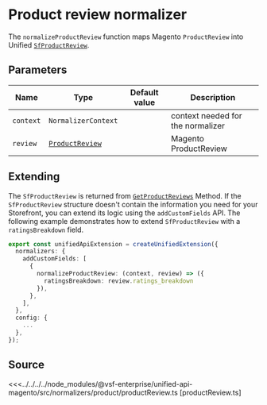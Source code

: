 # Product review normalizer

The `normalizeProductReview` function maps Magento `ProductReview` into Unified [`SfProductReview`](/unified-data-layer/unified-data-model#sfproductreview).

## Parameters

| Name     | Type                                                                                            | Default value | Description           |
| -------- | ----------------------------------------------------------------------------------------------- | ------------- | --------------------- |
| `context` | `NormalizerContext`                                                           |               | context needed for the normalizer |
| `review` | [`ProductReview`](https://docs.alokai.com/integrations/magento/api/magento-types/ProductReview) |               | Magento ProductReview |

## Extending

The `SfProductReview` is returned from [`GetProductReviews`](/unified-data-layer/unified-methods/products#getproductreviews) Method. If the `SfProductReview` structure doesn't contain the information you need for your Storefront, you can extend its logic using the `addCustomFields` API. The following example demonstrates how to extend `SfProductReview` with a `ratingsBreakdown` field.

```ts
export const unifiedApiExtension = createUnifiedExtension({
  normalizers: {
    addCustomFields: [
      {
        normalizeProductReview: (context, review) => ({
          ratingsBreakdown: review.ratings_breakdown
        }),
      },
    ],
  },
  config: {
    ...
  },
});
```

## Source

<<<../../../../node_modules/@vsf-enterprise/unified-api-magento/src/normalizers/product/productReview.ts [productReview.ts]
